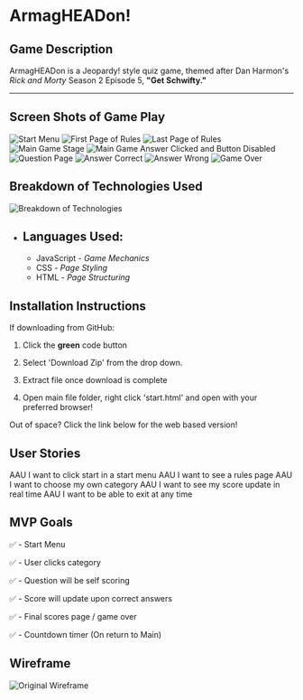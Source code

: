# ArmagHEADon!

## Game Description

ArmagHEADon is a Jeopardy! style quiz game, themed after Dan Harmon's <i>Rick and Morty</i> Season 2 Episode 5, <b> "Get Schwifty." </b>

<hr/>

## Screen Shots of Game Play

![Start Menu](./assets/gameImages/startMenu.png)
![First Page of Rules](./assets/gameImages/rulesPage.png)
![Last Page of Rules](./assets/gameImages/rulesPageFinal.png)
![Main Game Stage](./assets/gameImages/mainGame.png)
![Main Game Answer Clicked and Button Disabled](./assets/gameImages/mainGameAnswerClickedDisabled.png)
![Question Page](./assets/gameImages/questionPage.png)
![Answer Correct](./assets/gameImages/answerReactionCorrect.png)
![Answer Wrong](./assets/gameImages/answerReactionWrong.png)
![Game Over](./assets/gameImages/gameOver.png)

## Breakdown of Technologies Used

![Breakdown of Technologies](./assets/gameImages/gameTechnologiesBreakdown.png)

- ## Languages Used:
  - JavaScript - <i>Game Mechanics</i>
  - CSS - <i>Page Styling</i>
  - HTML - <i>Page Structuring</i>

## Installation Instructions

If downloading from GitHub:

1. Click the <b>green</b> code button

2. Select 'Download Zip' from the drop down.

3. Extract file once download is complete

4. Open main file folder, right click 'start.html' and open with your preferred browser!

Out of space? Click the link below for the web based version!

## User Stories

AAU I want to click start in a start menu
AAU I want to see a rules page
AAU I want to choose my own category
AAU I want to see my score update in real time
AAU I want to be able to exit at any time

## MVP Goals

✅ - Start Menu

✅ - User clicks category

✅ - Question will be self scoring

✅ - Score will update upon correct answers

✅ - Final scores page / game over

✅ - Countdown timer (On return to Main)

## Wireframe

![Original Wireframe](./assets/gameImages/wireFrame.png)
